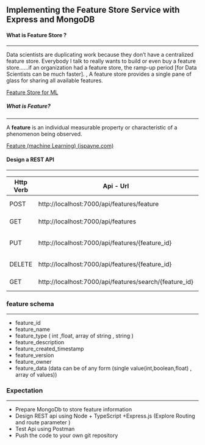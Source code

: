 ## Implementing the Feature Store Service with Express and MongoDB

#### What is Feature Store ?

---

Data scientists are duplicating work because they don’t have a centralized feature store. Everybody I talk to really wants to build or even buy a feature store......if an organization had a feature store, the ramp-up period [for Data Scientists can be much faster]. , A feature store provides a single pane of glass for sharing all available features.

[Feature Store for ML](https://www.featurestore.org/)

##### What is Feature?

---

A **feature** is an individual measurable property or characteristic of a phenomenon being observed.

[Feature (machine Learning) (jspayne.com)](http://www.jspayne.com/php/SummaryGet.php?FindGo=Feature_(machine_learning))





#### Design a REST API

---



| Http Verb | Api - Url                                              | Description              |
| --------- | ------------------------------------------------------ | ------------------------ |
| POST      | http://localhost:7000/api/features/feature             | Create a new feature     |
| GET       | http://localhost:7000/api/features                     | Get all Features         |
| PUT       | http://localhost:7000/api/features/{feature_id}        | Update  Existing Feature |
| DELETE    | http://localhost:7000/api/features/{feature_id}        | Remove Feature           |
| GET       | http://localhost:7000/api/features/search/{feature_id} | Get Feature By id        |

### feature schema

---

- feature_id
- feature_name
- feature_type ( int ,float, array of string , string )
- feature_description
- feature_created_timestamp
- feature_version
- feature_owner
- feature_data (data can be of any  form (single value(int,boolean,float) , array of values))

### Expectation

---

- Prepare  MongoDb to  store feature information
- Design REST api using Node + TypeScript +Express.js (Explore Routing and route parameter )
- Test Api using Postman
- Push the code to your own  git repository 

















